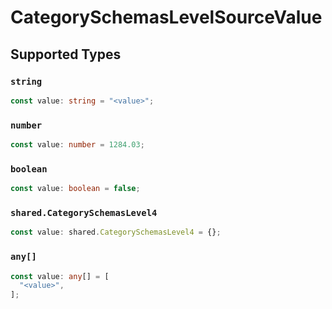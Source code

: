 # CategorySchemasLevelSourceValue


## Supported Types

### `string`

```typescript
const value: string = "<value>";
```

### `number`

```typescript
const value: number = 1284.03;
```

### `boolean`

```typescript
const value: boolean = false;
```

### `shared.CategorySchemasLevel4`

```typescript
const value: shared.CategorySchemasLevel4 = {};
```

### `any[]`

```typescript
const value: any[] = [
  "<value>",
];
```

